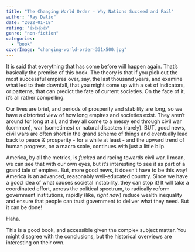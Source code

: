 ```yaml
---
title: "The Changing World Order - Why Nations Succeed and Fail"
author: "Ray Dalio"
date: "2022-01-18"
rating: "👍👍👍👍"
genre: "non-fiction"
categories: 
  - "book"
coverImage: "changing-world-order-331x500.jpg"
---
```

It is said that everything that has come before will happen again. That’s basically the premise of this book. The theory is that if you pick out the most successful empires over, say, the last thousand years, and examine what led to their downfall, that you might come up with a set of indicators, or patterns, that can predict the fate of current societies. On the face of it, it’s all rather compelling. 

Our lives are brief, and periods of prosperity and stability are long, so we have a distorted view of how long empires and societies exist. They aren’t around for long at all, and they all come to a messy end through civil war (common), war (sometimes) or natural disasters (rarely). BUT, good news, civil wars are often short in the grand scheme of things and eventually lead back to peace & prosperity - for a while at least - and the upward trend of human progress, on a macro scale, continues with just a little blip.

America, by all the metrics, is _fucked_ and racing towards civil war. I mean, we can see that with our own eyes, but it’s interesting to see it as part of a grand tale of empires. But, more good news, it doesn’t have to be this way! America is an advanced, reasonably well-educated country. Since we have a good idea of what causes societal instability, they can stop it! It will take a coordinated effort, across the political spectrum, to radically reform government institutions, rapidly (like, _right now_) reduce wealth inequality and ensure that people can trust government to deliver what they need. But it can be done!

Haha.

This is a good book, and accessible given the complex subject matter. You might disagree with the conclusions, but the historical overviews are interesting on their own.
